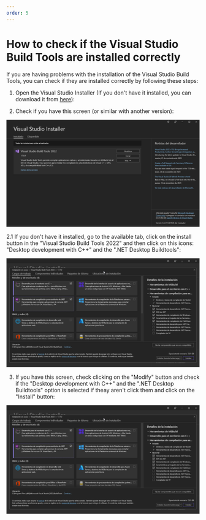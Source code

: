 ```yaml
---
order: 5
---
```


# How to check if the Visual Studio Build Tools are installed correctly

If you are having problems with the installation of the Visual Studio Build Tools, you can check if they are installed correctly by following these steps:

1. Open the Visual Studio Installer (If you don't have it installed, you can download it from [here](https://aka.ms/vs/17/release/vs_BuildTools.exe)):

2. Check if you have this screen (or similar with another version):

![Visual Studio Installer](../../assets/build_tools_installed.png)

2.1 If you don't have it installed, go to the available tab, click on the install button in the "Visual Studio Build Tools 2022" and then click on this icons: "Desktop development with C++" and the ".NET Desktop Buildtools":

![Visual Studio Installer](../../assets/build_tools.png)

3. If you have this screen, check clicking on the "Modify" button and check if the "Desktop development with C++" and the ".NET Desktop Buildtools" option is selected if theay aren't click them and click on the "Install" button:

![Visual Studio Installer](../../assets/build_tools.png)